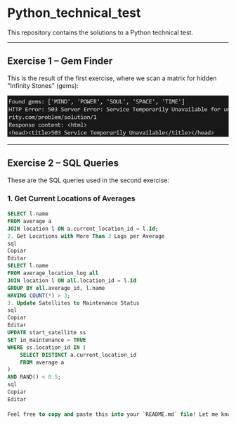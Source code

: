 # Python_technical_test

This repository contains the solutions to a Python technical test.

---

## Exercise 1 – Gem Finder

This is the result of the first exercise, where we scan a matrix for hidden "Infinity Stones" (gems):

![Exercise 1 Result](image.png)

---

## Exercise 2 – SQL Queries

These are the SQL queries used in the second exercise:

### 1. Get Current Locations of Averages

```sql
SELECT l.name 
FROM average a
JOIN location l ON a.current_location_id = l.Id;
2. Get Locations with More Than 3 Logs per Average
sql
Copiar
Editar
SELECT l.name 
FROM average_location_log all
JOIN location l ON all.location_id = l.Id
GROUP BY all.average_id, l.name
HAVING COUNT(*) > 3;
3. Update Satellites to Maintenance Status
sql
Copiar
Editar
UPDATE start_satellite ss
SET in_maintenance = TRUE
WHERE ss.location_id IN (
    SELECT DISTINCT a.current_location_id 
    FROM average a
)
AND RAND() < 0.5;
sql
Copiar
Editar

Feel free to copy and paste this into your `README.md` file! Let me know if you need any more tweaks or additions.



